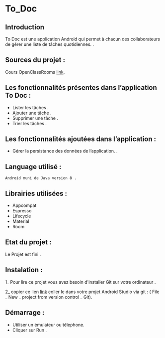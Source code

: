 # To_Doc

## Introduction

To Doc est une application Android qui  permet à chacun des collaborateurs de gérer une  liste de tâches quotidiennes. .

## Sources du projet :

 Cours OpenClassRooms [link](https://drive.google.com/file/d/1qmQ5Y1CvVQlsYLGMy_QbUYXpROI54aOt/view).

## Les fonctionnalités présentes dans l’application To Doc :
* Lister les tâches .
* Ajouter une tâche  .
* Supprimer une tâche .
* Trier les tâches .

## Les fonctionnalités ajoutées dans l’application  :


* Gérer la persistance des données de l’application. .


## Language utilisé :

    Android muni de Java version 8 .

## Librairies utilisées :

   * Appcompat
   * Espresso 
   * Lifecycle
   * Material 
   * Room

## Etat du projet :

   Le  Projet est fini .


## Instalation :

1_ Pour lire ce projet vous avez besoin d'installer Git sur votre ordinateur .

2_ copier ce lien [link](https://github.com/katych/To_Doc.git) coller le dans votre projet Android Studio
   via git : ( File _ New _ project from version control _ Git).


 ## Démarrage :

* Utiliser un émulateur ou télephone.
* Cliquer sur Run .




